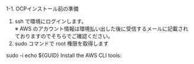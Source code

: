 1-1. OCPインストール前の準備  

 1. ssh で環境にログインします。  
    ※ AWS のアカウント情報は環境払い出した後に受信するメールに記載されておりますのでそちらでご確認ください。  
 2. sudo コマンドで root 権限を取得します
 
sudo -i
echo ${GUID}
Install the AWS CLI tools:
 


